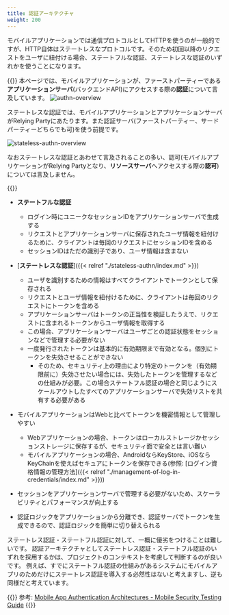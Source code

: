 ```yaml
---
title: 認証アーキテクチャ
weight: 200
---
```


モバイルアプリケーションでは通信プロトコルとしてHTTPを使うのが一般的ですが、HTTP自体はステートレスなプロトコルです。そのため初回以降のリクエストをユーザに紐付ける場合、ステートフルな認証、ステートレスな認証のいずれかを使うことになります。

{{<hint info>}}
本ページでは、モバイルアプリケーションが、ファーストパーティーである**アプリケーションサーバ**(バックエンドAPI)にアクセスする際の**認証**について言及しています。
![authn-overview](authn-overview.drawio.png)

ステートレスな認証では、モバイルアプリケーションとアプリケーションサーバがRelying Partyにあたります。また認証サーバ(ファーストパーティー、サードパーティーどちらでも可)を使う前提です。

![stateless-authn-overview](stateless-authn-overview.drawio.png)

なおステートレスな認証とあわせて言及されることの多い、認可(モバイルアプリケーションがRelying Partyとなり、**リソースサーバ**へアクセスする際の**認可**)については言及しません。

{{</hint >}}

- **ステートフルな認証**
  - ログイン時にユニークなセッションIDをアプリケーションサーバで生成する
  - リクエストとアプリケーションサーバに保存されたユーザ情報を紐付けるために、クライアントは毎回のリクエストにセッションIDを含める
  - セッションIDはただの識別子であり、ユーザ情報は含まない
- [**ステートレスな認証**]({{< relref "./stateless-authn/index.md" >}})
  - ユーザを識別するための情報はすべてクライアントでトークンとして保存される
  - リクエストとユーザ情報を紐付けるために、クライアントは毎回のリクエストにトークンを含める
  - アプリケーションサーバはトークンの正当性を検証したうえで、リクエストに含まれるトークンからユーザ情報を取得する
  - この場合、アプリケーションサーバはユーザごとの認証状態をセッションなどで管理する必要がない
  - 一度発行されたトークンは基本的に有効期限まで有効となる。個別にトークンを失効させることができない
    - そのため、セキュリティ上の理由により特定のトークンを（有効期限前に）失効させたい場合には、失効したトークンを管理するなどの仕組みが必要。この場合ステートフル認証の場合と同じようにスケールアウトしたすべてのアプリケーションサーバで失効リストを共有する必要がある


- モバイルアプリケーションはWebと比べてトークンを機密情報として管理しやすい
  - Webアプリケーションの場合、トークンはローカルストレージかセッションストレージに保存するが、セキュリティ面で安全とは言い難い
  - モバイルアプリケーションの場合、AndroidならKeyStore、iOSならKeyChainを使えばセキュアにトークンを保存できる(参照: [ログイン資格情報の管理方法]({{< relref "./management-of-log-in-credentials/index.md" >}}))

- セッションをアプリケーションサーバで管理する必要がないため、スケーラビリティとパフォーマンスが向上する
- 認証ロジックをアプリケーションから分離でき、認証サーバでトークンを生成できるので、認証ロジックを簡単に切り替えられる

ステートレス認証・ステートフル認証に対して、一概に優劣をつけることは難しいです。
認証アーキテクチャとしてステートレス認証・ステートフル認証のいずれを採用するかは、プロジェクトのコンテキストを考慮して判断するのが良いです。
例えば、すでにステートフル認証の仕組みがあるシステムにモバイルアプリのためだけにステートレス認証を導入する必然性はないと考えますし、逆も同様だと考えています。

{{<hint info>}}
参考: [Mobile App Authentication Architectures - Mobile Security Testing Guide](https://mobile-security.gitbook.io/mobile-security-testing-guide/general-mobile-app-testing-guide/0x04e-testing-authentication-and-session-management#stateful-vs-stateless-authentication)
{{</hint >}}
